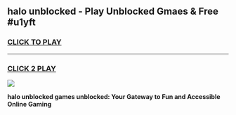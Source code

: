 
## halo unblocked - Play Unblocked Gmaes & Free #u1yft
<h3>
<a href="https://news.freeplayer.one?title=halo_unblocked&ref=24F">CLICK TO PLAY</a></h3>
<hr>

<h3>
<a href="https://news.freeplayer.one?title=halo_unblocked&ref=24F">CLICK 2 PLAY</a>
  
</h3>

<a href="https://news.freeplayer.one?title=halo_unblocked&ref=24F/"><img src="https://clearcache.store/games.png"></a>


**halo unblocked games unblocked: Your Gateway to Fun and Accessible Online Gaming**
